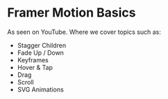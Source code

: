 # Framer Motion Basics

As seen on YouTube. Where we cover topics such as:

- Stagger Children
- Fade Up / Down
- Keyframes
- Hover & Tap
- Drag
- Scroll
- SVG Animations
